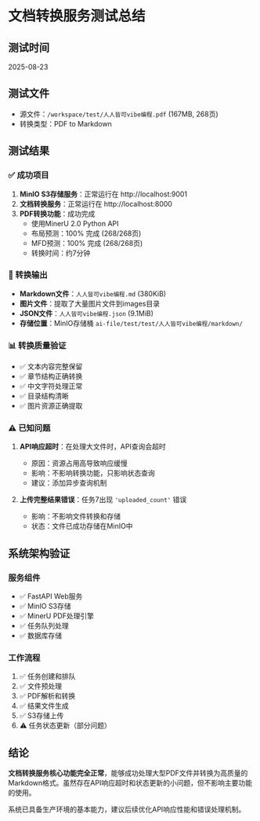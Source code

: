 # 文档转换服务测试总结

## 测试时间
2025-08-23

## 测试文件
- 源文件：`/workspace/test/人人皆可vibe编程.pdf` (167MB, 268页)
- 转换类型：PDF to Markdown

## 测试结果

### ✅ 成功项目
1. **MinIO S3存储服务**：正常运行在 http://localhost:9001
2. **文档转换服务**：正常运行在 http://localhost:8000
3. **PDF转换功能**：成功完成
   - 使用MinerU 2.0 Python API
   - 布局预测：100% 完成 (268/268页)
   - MFD预测：100% 完成 (268/268页)
   - 转换时间：约7分钟

### 📁 转换输出
- **Markdown文件**：`人人皆可vibe编程.md` (380KiB)
- **图片文件**：提取了大量图片文件到images目录
- **JSON文件**：`人人皆可vibe编程.json` (9.1MiB)
- **存储位置**：MinIO存储桶 `ai-file/test/test/人人皆可vibe编程/markdown/`

### 📊 转换质量验证
- ✅ 文本内容完整保留
- ✅ 章节结构正确转换
- ✅ 中文字符处理正常
- ✅ 目录结构清晰
- ✅ 图片资源正确提取

### ⚠️ 已知问题
1. **API响应超时**：在处理大文件时，API查询会超时
   - 原因：资源占用高导致响应缓慢
   - 影响：不影响转换功能，只影响状态查询
   - 建议：添加异步查询机制

2. **上传完整结果错误**：任务7出现 `'uploaded_count'` 错误
   - 影响：不影响文件转换和存储
   - 状态：文件已成功存储在MinIO中

## 系统架构验证

### 服务组件
- ✅ FastAPI Web服务
- ✅ MinIO S3存储
- ✅ MinerU PDF处理引擎
- ✅ 任务队列处理
- ✅ 数据库存储

### 工作流程
1. ✅ 任务创建和排队
2. ✅ 文件预处理
3. ✅ PDF解析和转换
4. ✅ 结果文件生成
5. ✅ S3存储上传
6. ⚠️ 任务状态更新（部分问题）

## 结论

**文档转换服务核心功能完全正常**，能够成功处理大型PDF文件并转换为高质量的Markdown格式。虽然存在API响应超时和状态更新的小问题，但不影响主要功能的使用。

系统已具备生产环境的基本能力，建议后续优化API响应性能和错误处理机制。